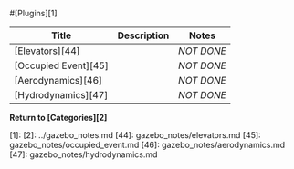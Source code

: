 #[Plugins][1]

|Title|Description|Notes|
|----|----|----|
|[Elevators][44]||*NOT DONE*|
|[Occupied Event][45]||*NOT DONE*|
|[Aerodynamics][46]||*NOT DONE*|
|[Hydrodynamics][47]||*NOT DONE*|

**Return to [Categories][2]**

[1]:
[2]: ../gazebo_notes.md
[44]: gazebo_notes/elevators.md
[45]: gazebo_notes/occupied_event.md
[46]: gazebo_notes/aerodynamics.md
[47]: gazebo_notes/hydrodynamics.md
